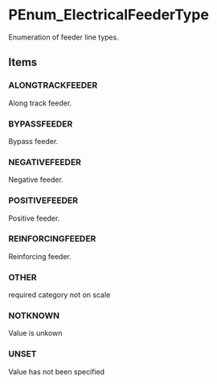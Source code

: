 # PEnum_ElectricalFeederType

Enumeration of feeder line types.
<!-- end of short definition -->

## Items

### ALONGTRACKFEEDER
Along track feeder.

### BYPASSFEEDER
Bypass feeder.

### NEGATIVEFEEDER
Negative feeder.

### POSITIVEFEEDER
Positive feeder.

### REINFORCINGFEEDER
Reinforcing feeder.

### OTHER
required category not on scale

### NOTKNOWN
Value is unkown

### UNSET
Value has not been specified
